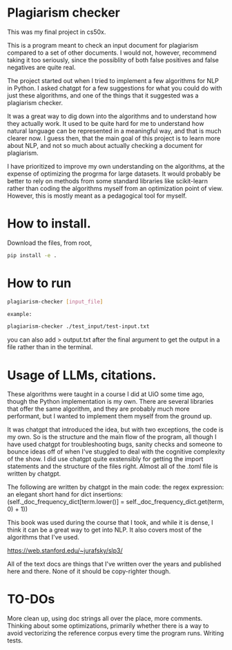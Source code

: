 # Plagiarism checker 

This was my final project in cs50x.

This is a program meant to check an input document for plagiarism compared to a set of other documents.
I would not, however, recommend taking it too seriously, since the possiblity of both false positives and 
false negatives are quite real. 

The project started out when I tried to implement a few algorithms for NLP in Python. I asked chatgpt 
for a few suggestions for what you could do with just these algorithms, and one of the things that it 
suggested was a plagiarism checker. 

It was a great way to dig down into the algorithms and to understand how they actually work. 
It used to be quite hard for me to understand how natural language can be represented in a meaningful 
way, and that is much clearer now. I guess then, that the main goal of this project is to learn more 
about NLP, and not so much about actually checking a document for plagiarism. 

I have prioritized to improve my own understanding on the algorithms, at the expense of optimizing the 
progrma for large datasets. It would probably be better to rely on methods from some standard libraries 
like scikit-learn rather than coding the algorithms myself from an optimization point of view. However, 
this is mostly meant as a pedagogical tool for myself. 


# How to install. 

Download the files, from root, 

```bash 
pip install -e .

```

# How to run

```bash 
plagiarism-checker [input_file]

example: 

plagiarism-checker ./test_input/test-input.txt


```
you can also add > output.txt after the final argument to get the output in a file rather than in the terminal. 


# Usage of LLMs, citations. 

These algorithms were taught in a course I did at UiO some time ago, though the Python implementation is my own. 
There are several libraries that offer the same algorithm, and they are probably much more performant, but I wanted 
to implement them myself from the ground up. 

It was chatgpt that introduced the idea, but with two exceptions, the code is my own. So is the structure and the main flow 
of the program, all though I have used chatgpt for troubleshooting bugs, sanity checks and someone to 
bounce ideas off of when I've stuggled to deal with the cognitive complexity of the show. 
I did use chatgpt quite exstensibly for getting the import statements and the structure of the files right. 
Almost all of the .toml file is written by chatgpt. 

The following are written by chatgpt in the main code: 
 the regex expression: 
an elegant short hand for dict insertions: (self._doc_frequency_dict[term.lower()] = self._doc_frequency_dict.get(term, 0) + 1))


This book was used during the course that I took, and while it is dense, I think it can be a great way to get 
into NLP. It also covers most of the algorithms that I've used. 

https://web.stanford.edu/~jurafsky/slp3/

All of the text docs are things that I've written over the years and published here and there. None of it should be copy-righter though. 

# TO-DOs 

More clean up, using doc strings all over the place, more comments. Thinking about some optimizations, primarily whether there is a way to avoid vectorizing the reference corpus every time the program runs. Writing tests. 

